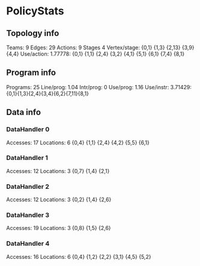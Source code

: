 # PolicyStats
## Topology info
Teams:		9
Edges:		29
Actions:	9
Stages		4
Vertex/stage:	{0,1} {1,3} {2,13} {3,9} {4,4} 
Use/action:	1.77778: {0,1} {1,1} {2,4} {3,2} {4,1} {5,1} {6,1} {7,4} {8,1} 

## Program info
Programs:	25
Line/prog:	1.04
Intr/prog:	0
Use/prog:	1.16
Use/instr:	3.71429: {0,1}{1,3}{2,4}{3,4}{6,2}{7,11}{8,1}

## Data info

### DataHandler 0
Accesses:	17
Locations:	6
{0,4} {1,1} {2,4} {4,2} {5,5} {6,1} 

### DataHandler 1
Accesses:	12
Locations:	3
{0,7} {1,4} {2,1} 

### DataHandler 2
Accesses:	12
Locations:	3
{0,2} {1,4} {2,6} 

### DataHandler 3
Accesses:	19
Locations:	3
{0,8} {1,5} {2,6} 

### DataHandler 4
Accesses:	16
Locations:	6
{0,4} {1,2} {2,2} {3,1} {4,5} {5,2} 